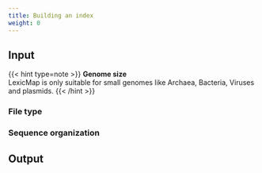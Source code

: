 ```yaml
---
title: Building an index
weight: 0
---
```


## Input

{{< hint type=note >}}
**Genome size**\
LexicMap is only suitable for small genomes like Archaea, Bacteria, Viruses and plasmids.
{{< /hint >}}

### File type

### Sequence organization

## Output
